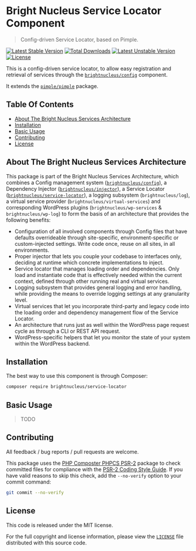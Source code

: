 # Bright Nucleus Service Locator Component

> Config-driven Service Locator, based on Pimple.

[![Latest Stable Version](https://img.shields.io/packagist/v/brightnucleus/service-locator.svg)](https://packagist.org/packages/brightnucleus/service-locator)
[![Total Downloads](https://img.shields.io/packagist/dt/brightnucleus/service-locator.svg)](https://packagist.org/packages/brightnucleus/service-locator)
[![Latest Unstable Version](https://img.shields.io/packagist/vpre/brightnucleus/service-locator.svg)](https://packagist.org/packages/brightnucleus/service-locator)
[![License](https://img.shields.io/packagist/l/brightnucleus/service-locator.svg)](https://packagist.org/packages/brightnucleus/service-locator)

This is a config-driven service locator, to allow easy registration and retrieval of services through the [`brightnucleus/config`](https://github.com/brightnucleus/config) component.

It extends the [`pimple/pimple`](https://github.com/silexphp/Pimple) package.

## Table Of Contents

* [About The Bright Nucleus Services Architecture](#about-the-bright-nucleus-services-architecture)
* [Installation](#installation)
* [Basic Usage](#basic-usage)
* [Contributing](#contributing)
* [License](#license)

## About The Bright Nucleus Services Architecture

This package is part of the Bright Nucleus Services Architecture, which combines a Config management system ([`brightnucleus/config`](https://github.com/brightnucleus/config)), a Dependency Injector ([`brightnucleus/injector`](https://github.com/brightnucleus/injector)), a Service Locator ([`brightnucleus/service-locator`](https://github.com/brightnucleus/service-locator)), a logging subsystem (`brightnucleus/log`), a virtual service provider (`brightnucleus/virtual-services`) and corresponding WordPress plugins (`brightnucleus/wp-services` & `brightnucleus/wp-log`) to form the basis of an architecture that provides the following benefits:

* Configuration of all involved components through Config files that have defaults overrideable through site-specific, environment-specific or custom-injected settings. Write code once, reuse on all sites, in all environments.
* Proper injector that lets you couple your codebase to interfaces only, deciding at runtime which concrete implementations to inject.
* Service locator that manages loading order and dependencies. Only load and instantiate code that is effectively needed within the current context, defined through other running real and virtual services.
* Logging subsystem that provides general logging and error handling, while providing the means to override logging settings at any granularity level.
* Virtual services that let you incorporate third-party and legacy code into the loading order and dependency management flow of the Service Locator.
* An architecture that runs just as well within the WordPress page request cycle as through a CLI or REST API request.
* WordPress-specific helpers that let you monitor the state of your system within the WordPress backend.

## Installation

The best way to use this component is through Composer:

```BASH
composer require brightnucleus/service-locator
```

## Basic Usage

> TODO

## Contributing

All feedback / bug reports / pull requests are welcome.

This package uses the [PHP Composter PHPCS PSR-2](https://github.com/php-composter/php-composter-phpcs-psr2) package to check committed files for compliance with the [PSR-2 Coding Style Guide](https://github.com/php-fig/fig-standards/blob/master/accepted/PSR-2-coding-style-guide.md). If you have valid reasons to skip this check, add the `--no-verify` option to your commit command:
```BASH
git commit --no-verify
```

## License

This code is released under the MIT license.

For the full copyright and license information, please view the [`LICENSE`](LICENSE) file distributed with this source code.
